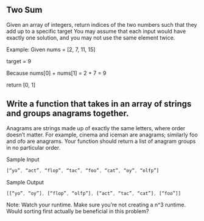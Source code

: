 

## Two Sum
Given an array of integers, return indices of the two numbers such that they add up to a specific target
You may assume that each input would have exactly one solution, and you may not use the same element twice.

Example:
Given nums = [2, 7, 11, 15]

target = 9

Because nums[0] + nums[1] = 2 + 7 = 9

return [0, 1] 


## Write a function that takes in an array of strings and groups anagrams together.
Anagrams are strings made up of exactly the same letters, where order doesn’t matter. For example, cinema and iceman are anagrams; similarly foo and ofo are anagrams.
Your function should return a list of anagram groups in no particular order.

Sample Input
```js
[“yo”, “act”, “flop”, “tac”, “foo”, “cat”, “oy”, “olfp”]
```

Sample Output

```js
[[“yo”, “oy”], [“flop”, “olfp”], [“act”, “tac”, “cat”], [“foo”]]
```

Note: Watch your runtime.  Make sure you’re not creating a n^3 runtime. Would sorting first actually be beneficial in this problem?